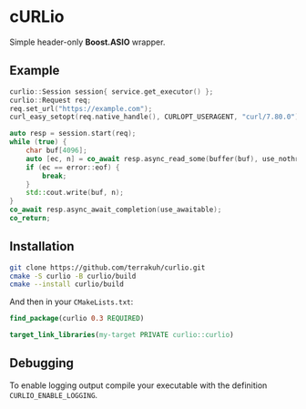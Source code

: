 # cURLio
Simple header-only **Boost.ASIO** wrapper.

## Example

```cpp
curlio::Session session{ service.get_executor() };
curlio::Request req;
req.set_url("https://example.com");
curl_easy_setopt(req.native_handle(), CURLOPT_USERAGENT, "curl/7.80.0");

auto resp = session.start(req);
while (true) {
	char buf[4096];
	auto [ec, n] = co_await resp.async_read_some(buffer(buf), use_nothrow_awaitable);
	if (ec == error::eof) {
		break;
	}
	std::cout.write(buf, n);
}
co_await resp.async_await_completion(use_awaitable);
co_return;
```

## Installation

```sh
git clone https://github.com/terrakuh/curlio.git
cmake -S curlio -B curlio/build
cmake --install curlio/build
```

And then in your `CMakeLists.txt`:

```cmake
find_package(curlio 0.3 REQUIRED)

target_link_libraries(my-target PRIVATE curlio::curlio)
```

## Debugging

To enable logging output compile your executable with the definition `CURLIO_ENABLE_LOGGING`.
